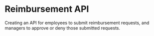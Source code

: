 # Reimbursement API
Creating an API for employees to submit reimbursement requests, and managers to approve or deny those submitted requests. 
